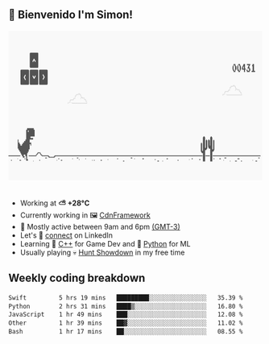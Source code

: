 <h2>👋 <b>Bienvenido I'm Simon!&nbsp;</b></h2>

<section>
  <img src="./static/banner.gif" height=300 width=1000>
</section>

<br>

<ul>
  <li>
		<!--START_SECTION:weather-->
		Working at <b>⛅️  +28°C</b>
		<!--END_SECTION:weather-->
  </li>
  <li>
    Currently working in 🖼️&nbsp;<a href=https://github.com/snapverse/cdn-framework target=_blank>CdnFramework</a>
  </li>
  <li>
    🚩 Mostly active between 9am and 6pm <a href=https://onlinealarmkur.com/world/es target=_blank>(GMT-3)</a>
  </li>
  <li>
    Let's 🔗&nbsp;<a href=https://www.linkedin.com/in/itssimmons target=_blank>connect</a> on LinkedIn
  </li>
  <li>
    Learning 👴&nbsp;<a href=https://images3.memedroid.com/images/UPLOADED755/65f2bce6734f6.webp target=_blank>C++</a> for Game Dev and 🐍&nbsp;<a href=https://qph.cf2.quoracdn.net/main-qimg-4472b6229cb75bf66ab531f3ebd4f975-lq target=_blank>Python</a> for ML
  </li>
  <li>
    Usually playing 💀&nbsp;<a href=https://www.huntshowdown.com target=_blank>Hunt Showdown</a> in my free time
  </li>
</ul>

<h2><b>Weekly coding breakdown </b></h2>

<!--START_SECTION:waka-->

```txt
Swift         5 hrs 19 mins   █████████░░░░░░░░░░░░░░░░   35.39 %
Python        2 hrs 31 mins   ████▒░░░░░░░░░░░░░░░░░░░░   16.80 %
JavaScript    1 hr 49 mins    ███░░░░░░░░░░░░░░░░░░░░░░   12.08 %
Other         1 hr 39 mins    ██▓░░░░░░░░░░░░░░░░░░░░░░   11.02 %
Bash          1 hr 17 mins    ██░░░░░░░░░░░░░░░░░░░░░░░   08.55 %
```

<!--END_SECTION:waka-->
